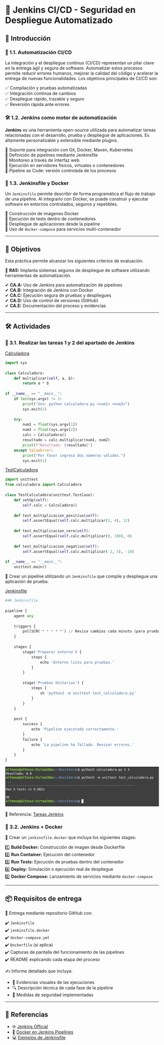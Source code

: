 # 🚀 Jenkins CI/CD - Seguridad en Despliegue Automatizado

## 📌 Introducción

### 🔄 1.1. Automatización CI/CD  
La integración y el despliegue continuo (CI/CD) representan un pilar clave en la entrega ágil y segura de software. Automatizar estos procesos permite reducir errores humanos, mejorar la calidad del código y acelerar la entrega de nuevas funcionalidades. Los objetivos principales de CI/CD son:

✅ Compilación y pruebas automatizadas  
✅ Integración continua de cambios  
✅ Despliegue rápido, trazable y seguro  
✅ Reversión rápida ante errores

### 🛠️ 1.2. Jenkins como motor de automatización  
**Jenkins** es una herramienta open-source utilizada para automatizar tareas relacionadas con el desarrollo, prueba y despliegue de aplicaciones. Es altamente personalizable y extensible mediante plugins.

🔹 Soporte para integración con Git, Docker, Maven, Kubernetes  
🔹 Definición de pipelines mediante Jenkinsfile  
🔹 Monitoreo a través de interfaz web  
🔹 Ejecución en servidores físicos, virtuales o contenedores  
🔹 Pipeline as Code: versión controlada de los procesos

### 📄 1.3. Jenkinsfile y Docker  
Un `Jenkinsfile` permite describir de forma programática el flujo de trabajo de una pipeline. Al integrarlo con Docker, se puede construir y ejecutar software en entornos controlados, seguros y repetibles.

🔹 Construcción de imágenes Docker  
🔹 Ejecución de tests dentro de contenedores  
🔹 Despliegue de aplicaciones desde la pipeline  
🔹 Uso de `docker-compose` para servicios multi-contenedor

---

## 🎯 Objetivos

Esta práctica permite alcanzar los siguientes criterios de evaluación:

📌 **RA5:** Implanta sistemas seguros de despliegue de software utilizando herramientas de automatización.

✔ **CA.A:** Uso de Jenkins para automatización de pipelines  
✔ **CA.B:** Integración de Jenkins con Docker  
✔ **CA.C:** Ejecución segura de pruebas y despliegues  
✔ **CA.D:** Uso de control de versiones (GitHub)  
✔ **CA.E:** Documentación del proceso y evidencias

---

## 🛠️ Actividades

### 🔧 3.1. Realizar las tareas 1 y 2 del apartado de Jenkins  

[Calculadora](https://github.com/PPS10711021/RA5/blob/main/RA5_1/calculadora.py)
```python
import sys

class Calculadora:
    def multiplicar(self, a, b):
        return a * b

if __name__ == "__main__":
    if len(sys.argv) != 3:
        print("Uso: python calculadora.py <num1> <num2>")
        sys.exit(1)

    try:
        num1 = float(sys.argv[1])
        num2 = float(sys.argv[2])
        calc = Calculadora()
        resultado = calc.multiplicar(num1, num2)
        print(f"Resultado: {resultado}")
    except ValueError:
        print("Por favor ingresa dos números válidos.")
        sys.exit(1)
```

[TestCalculadora](https://github.com/PPS10711021/RA5/blob/main/RA5_1/test_calculadora.py)
```python
import unittest
from calculadora import Calculadora

class TestCalculadora(unittest.TestCase):
    def setUp(self):
        self.calc = Calculadora()

    def test_multiplicacion_positiva(self):
        self.assertEqual(self.calc.multiplicar(3, 4), 12)

    def test_multiplicacion_cero(self):
        self.assertEqual(self.calc.multiplicar(0, 100), 0)

    def test_multiplicacion_negativa(self):
        self.assertEqual(self.calc.multiplicar(-2, 5), -10)

if __name__ == "__main__":
    unittest.main()
```
 
📄 Crear un pipeline utilizando un `Jenkinsfile` que compile y despliegue una aplicación de prueba.

[Jenkinsfile](https://github.com/PPS10711021/RA5/blob/main/RA5_1/Jenkinsfile)
```python
### Jenkinsfile

pipeline {
    agent any

    triggers {
        pollSCM('* * * * *') // Revisa cambios cada minuto (para pruebas)
    }

    stages {
        stage('Preparar entorno') {
            steps {
                echo 'Entorno listo para pruebas.'
            }
        }

        stage('Pruebas Unitarias') {
            steps {
                sh 'python3 -m unittest test_calculadora.py'
            }
        }
    }

    post {
        success {
            echo 'Pipeline ejecutado correctamente.'
        }
        failure {
            echo 'La pipeline ha fallado. Revisar errores.'
        }
    }
}
```
![Prueba Calculadora y Test](https://github.com/PPS10711021/RA5/blob/main/RA5_1/assets/calc.png)

📖 Referencia: [Tareas Jenkins](https://psegarrac.github.io/Ciberseguridad-PePS/tema5/cd/ci/2022/01/13/jenkins.html#tareas)

### 🐳 3.2. Jenkins + Docker  
📌 Crear un `jenkinsfile.docker` que incluya los siguientes stages:

1️⃣ **Build Docker:** Construcción de imagen desde Dockerfile  
2️⃣ **Run Container:** Ejecución del contenedor  
3️⃣ **Run Tests:** Ejecución de pruebas dentro del contenedor  
4️⃣ **Deploy:** Simulación o ejecución real de despliegue  
5️⃣ **Docker Compose:** Lanzamiento de servicios mediante `docker-compose`

---

## 📦 Requisitos de entrega

📂 Entrega mediante repositorio GitHub con:

✔️ `Jenkinsfile`  
✔️ `jenkinsfile.docker`  
✔️ `docker-compose.yml`  
✔️ `Dockerfile` (si aplica)  
✔️ Capturas de pantalla del funcionamiento de las pipelines  
✔️ README explicando cada etapa del proceso

✍️ Informe detallado que incluya:

- 📸 Evidencias visuales de las ejecuciones  
- 🔍 Descripción técnica de cada fase de la pipeline  
- 🔐 Medidas de seguridad implementadas

---

## 📖 Referencias

- 🌐 [Jenkins Official](https://www.jenkins.io)  
- 📘 [Docker en Jenkins Pipelines](https://www.jenkins.io/doc/book/pipeline/docker/)  
- 💻 [Ejemplos de Jenkinsfile](https://github.com/jenkinsci/pipeline-examples)
